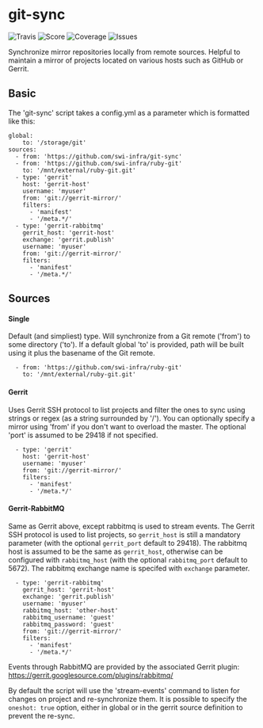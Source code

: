 git-sync
========

![Travis](https://img.shields.io/travis/swi-infra/git-sync.svg)
![Score](https://img.shields.io/codeclimate/github/swi-infra/git-sync.svg)
![Coverage](https://img.shields.io/codeclimate/coverage/github/swi-infra/git-sync.svg)
![Issues](https://img.shields.io/codeclimate/issues/github/swi-infra/git-sync.svg)

Synchronize mirror repositories locally from remote sources.
Helpful to maintain a mirror of projects located on various hosts such as GitHub or Gerrit.

Basic
-----

The 'git-sync' script takes a config.yml as a parameter which is formatted like this:

```
global:
    to: '/storage/git'
sources:
  - from: 'https://github.com/swi-infra/git-sync'
  - from: 'https://github.com/swi-infra/ruby-git'
    to: '/mnt/external/ruby-git.git'
  - type: 'gerrit'
    host: 'gerrit-host'
    username: 'myuser'
    from: 'git://gerrit-mirror/'
    filters:
      - 'manifest'
      - '/meta.*/'
  - type: 'gerrit-rabbitmq'
    gerrit_host: 'gerrit-host'
    exchange: 'gerrit.publish'
    username: 'myuser'
    from: 'git://gerrit-mirror/'
    filters:
      - 'manifest'
      - '/meta.*/'
```

Sources
-------

#### Single

Default (and simpliest) type. Will synchronize from a Git remote ('from') to some directory ('to').
If a default global 'to' is provided, path will be built using it plus the basename of the Git remote.

```
  - from: 'https://github.com/swi-infra/ruby-git'
    to: '/mnt/external/ruby-git.git'
```

#### Gerrit

Uses Gerrit SSH protocol to list projects and filter the ones to sync using strings or regex (as a string surrounded by '/').
You can optionally specify a mirror using 'from' if you don't want to overload the master.
The optional 'port' is assumed to be 29418 if not specified.

```
  - type: 'gerrit'
    host: 'gerrit-host'
    username: 'myuser'
    from: 'git://gerrit-mirror/'
    filters:
      - 'manifest'
      - '/meta.*/'
```

#### Gerrit-RabbitMQ

Same as Gerrit above, except rabbitmq is used to stream events. The Gerrit SSH protocol is used to
list projects, so `gerrit_host` is still a mandatory parameter (with the optional `gerrit_port`
default to 29418). The rabbitmq host is assumed to be the same as `gerrit_host`, otherwise can be
configured with `rabbitmq_host` (with the optional `rabbitmq_port` default to 5672).
The rabbitmq exchange name is specifed with `exchange` parameter.

```
  - type: 'gerrit-rabbitmq'
    gerrit_host: 'gerrit-host'
    exchange: 'gerrit.publish'
    username: 'myuser'
    rabbitmq_host: 'other-host'
    rabbitmq_username: 'guest'
    rabbitmq_password: 'guest'
    from: 'git://gerrit-mirror/'
    filters:
      - 'manifest'
      - '/meta.*/'
```

Events through RabbitMQ are provided by the associated Gerrit plugin: https://gerrit.googlesource.com/plugins/rabbitmq/

By default the script will use the 'stream-events' command to listen for changes on project and re-synchronize them.
It is possible to specify the ```oneshot: true``` option, either in global or in the gerrit source definition to prevent the re-sync.

